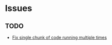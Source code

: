 <!-- There currently no open issues -->
# Issues

## TODO
- [Fix single chunk of code running multiple times](https://github.com/AmanRathoreP/Anki-Addon-for-Multiple-Decks-Creation/blob/f18cb28c4fe5a00f206819566ead5d35f7ccc5ca/main.py#L16 "TODO in main.py in create_multiple_decks() function")